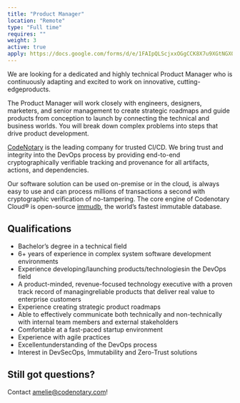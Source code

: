 ```yaml
---
title: "Product Manager"
location: "Remote" 
type: "Full time" 
requires: "" 
weight: 3
active: true
apply: https://docs.google.com/forms/d/e/1FAIpQLScjxxOGgCCK8X7u9XGtNGXQ1qKqzvG9_4beYqc8sPDtwuDzhag/viewform?usp=sf_link
---
```


We are looking for a dedicated and highly technical Product Manager who is continuously adapting and excited to work on innovative, cutting-edgeproducts.

The Product Manager will work closely with engineers, designers, marketers, and senior management to create strategic roadmaps and guide products from conception to launch by connecting the technical and business worlds. You will break down complex problems into steps that drive product development.

[CodeNotary](https://codenotary.com/) is the leading company for trusted CI/CD. We bring trust and integrity into the DevOps process by providing end-to-end cryptographically verifiable tracking and provenance for all artifacts, actions, and dependencies.

Our software solution can be used on-premise or in the cloud, is always easy to use and can process millions of transactions a second with cryptographic verification of no-tampering. The core engine of Codenotary Cloud® is open-source [immudb](https://codenotary.com/technologies/immudb/), the world’s fastest immutable database.


## Qualifications

- Bachelor’s degree in a technical field
- 6+ years of experience in complex system software development environments
- Experience developing/launching products/technologiesin the DevOps field
- A product-minded, revenue-focused technology executive with a proven track record of managingreliable products that deliver real value to enterprise customers
- Experience creating strategic product roadmaps
- Able to effectively communicate both technically and non-technically with internal team members and external stakeholders
- Comfortable at a fast-paced startup environment
- Experience with agile practices
- Excellentunderstanding of the DevOps process
- Interest in DevSecOps, Immutability and Zero-Trust solutions

## Still got questions?

Contact [amelie@codenotary.com](mailto:amelie@codenotary.com?subject=[Hiring][Product-Manager])!
